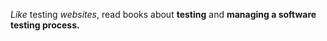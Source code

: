 *Like* testing _websites_, read books about **testing** and __managing a software testing process.__